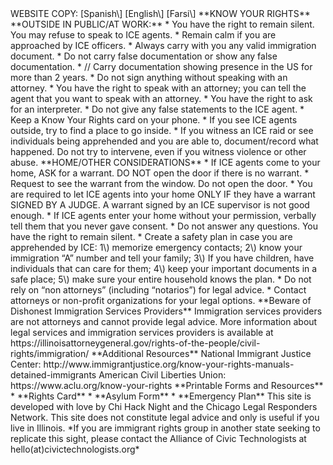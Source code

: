 <!--- # **Website Copy**---!>

<!---*Purpose of this document: This doc is where we’ll collaboratively edit the website copy for [knowyourrightsil.org](http://knowyourrightsil.org). This site is meant to be a one pager for undocumented people in Illinois that explains their rights with links to printable forms and rights cards. In the future, we may expand this to other areas such as healthcare and LGBTQ+ rights.*---!>

WEBSITE COPY:   
[Spanish\] [English\] [Farsi\] 

**KNOW YOUR RIGHTS**

**OUTSIDE IN PUBLIC/AT WORK:**

* You have the right to remain silent. You may refuse to speak to ICE agents.  
* Remain calm if you are approached by ICE officers.  
* Always carry with you any valid immigration document.  
* Do not carry false documentation or show any false documentation.  
* // Carry documentation showing presence in the US for more than 2 years.  
* Do not sign anything without speaking with an attorney.  
* You have the right to speak with an attorney; you can tell the agent that you want to speak with an attorney.  
* You have the right to ask for an interpreter.  
* Do not give any false statements to the ICE agent.   
* Keep a Know Your Rights card on your phone.  
* If you see ICE agents outside, try to find a place to go inside.   
* If you witness an ICE raid or see individuals being apprehended and you are able to, document/record what happened.  Do not try to intervene, even if you witness violence or other abuse.

**HOME/OTHER CONSIDERATIONS**

* If ICE agents come to your home, ASK for a warrant. DO NOT open the door if there is no warrant.   
* Request to see the warrant from the window. Do not open the door.   
* You are required to let ICE agents into your home ONLY IF they have a warrant SIGNED BY A JUDGE.  A warrant signed by an ICE supervisor is not good enough.  
* If ICE agents enter your home without your permission, verbally tell them that you never gave consent.    
* Do not answer any questions. You have the right to remain silent.   
* Create a safety plan in case you are apprehended by ICE: 1\) memorize emergency contacts; 2\) know your immigration “A” number and tell your family; 3\) If you have children, have individuals that can care for them; 4\) keep your important documents in a safe place; 5\) make sure your entire household knows the plan.  
* Do not rely on “non attorneys” (including “notarios”) for legal advice.   
* Contact attorneys or non-profit organizations for your legal options. 

**Beware of Dishonest Immigration Services Providers**  
Immigration services providers are not attorneys and cannot provide legal advice. More information about legal services and immigration services providers is available at https://illinoisattorneygeneral.gov/rights-of-the-people/civil-rights/immigration/

**Additional Resources**  
National Immigrant Justice Center:  
http://www.immigrantjustice.org/know-your-rights-manuals-detained-immigrants  
American Civil Liberties Union:  
https://www.aclu.org/know-your-rights

**Printable Forms and Resources** 

* **Rights Card**  
* **Asylum Form**   
* **Emergency Plan** 

<!---(Footer)---!>
This site is developed with love by Chi Hack Night and the Chicago Legal Responders Network. This site does not constitute legal advice and only is useful if you live in Illinois. 

*If you are immigrant rights group in another state seeking to replicate this sight, please contact the Alliance of Civic Technologists at hello(at)civictechnologists.org* 